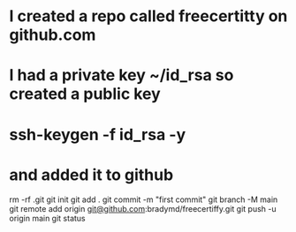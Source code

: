 # I created a repo called freecertitty on github.com
# I had a private key ~/id_rsa so created a public key
# ssh-keygen -f id_rsa -y
# and added it to github 
rm -rf .git
git init
git add .
git commit -m "first commit"
git branch -M main
git remote add origin git@github.com:bradymd/freecertiffy.git
git push -u origin main
git status
